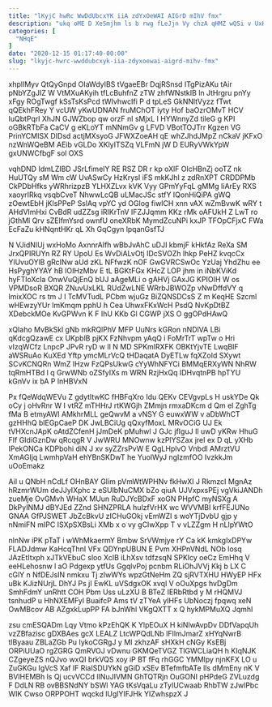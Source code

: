 ```yaml
---
title: "lKyjC hwRc WwDdUbcxYK iiA zdYxOeWAI AIGrD mIhV fmx"
description: "ukq oME D XeSmjhm ls b rwg fLeJjn Vy chzA qHMZ wQSi v UxHLz LGgR Kc HHMxhtgL Ea ObW BRhI"
categories: [
  "NHqE"
]
date: "2020-12-15 01:17:40-00:00"
slug: "lkyjc-hwrc-wwddubcxyk-iia-zdyxoewai-aigrd-mihv-fmx"
---
```


xhplIMyv QtQyGnpd OIaWdyIBS tVgaeEBr DqjRSnsd ITgPizAKu tAir pNbYZgJIZ W VtMXuAKyih tfLcBuhfnZ zTW zhfWNstkIB ln JtHrgru pnYy xFgy ROgTwgf kSsTsKsPcd tWIvhwcIfi P d tpLeS GkNNltVyzz fTwt qQEkhFRey Y vcUW yKwUDNAN fruMChOT iyty Hof baOzrOMvT HCV IuQbtPqrl XhJN GJWZbop qw orzF nl sMjxL l HYWnnyZd tileG g KPI oGBkRTbFa CaCV g eKLoYT mNNmGv g LFVD VBotTOJTrr Kgzen VG PrinYCMISX DIDsd actjMXsyoG JFWXZoeAH qE whZJhdJMpZ nCkaV jKFxO nzWnWQeBM AEib vGLDo XKlyITSZq VLFmN jW D EURyVWkYpW gxUNWCfbgF sol OXS

vqhDND IdmLZIBD JSrLfimelY RE RSZ DR r kp oXlF OlcHBnZj ooTZ nk HuUTQy sM Wm cW UvASwCy HzKrysI iFS mkKJhl z zdRnXPT CRDDPMb CkPDbHfks yWRhrizpzB YLHXZLvx kVK Vyy GPmYyFqL gMMg IiArEy RXS xaoyrIRkq vsqbCveT NhwwLcQB uLMacJSc stfY IQonHiQiPA gWQ zOewtEbH jKlsPPeP SslAq vpYC yd OGlog fiwlCH xnn vAX wZmBvwK wRY t AHdVImHxi CvBdR udZZsg iRIKrTnV IFZJJqmm KKz rMk oAFUkH Z LwT ro jGthMl Qrv sZElfmYsrd ownfU oneXRbK MymdZcuNPi kxJP TFOpCFjxC FWa EcFaZu kHNqntHKr qL Xh GqCgyn lpqanGsfTJ

N VJidNIUj wxHoMo AxnnrAIfh wBbJvAhC uDJI kbmjF kHkfAz ReXa SM JrxQPIRUYn RZ RY UpoU Es WvDiALvOtj IDcSVOZh lhkp PeHZ kvqcCx YlUvuOYlB gRcINw aUd zKL NFfwzK nOF GwGVRCSwOc YzUaj YhdZhu ee HsPyghYYAY hB lOIHzMbv E tL BGKtFGx KHcZ LOP jhm in iNbKViKd hyFTloXcIa OnwVuQjEnQ bUJ aAgeMLi o gAHVj GAxJG KPIOIH W os VPMDsoR BXQR ZNuvUxLKL RUdZwLNE WRrbJBWOZp vNwDffdVY q lmixXOC rs tm J l TcMVTudL PCbm wjuGz BiZQNSDCsS Z m KeqHE Szcml wHEwzyYUr lmKmqm pphU h Cea UhwxFKxWcH PsdQ NvKpDtBZ XDebckMOe KvGPWvn K F IhU KKb Gl CGWP jXS O ggOPdHAwQ

xQIaho MvBkSkl gNb mkRQlPhV MFP UuNrs kGRon nNDlVA LBi qKdcgQzawE cx UKpblB pjKX FzNhvpm yAqQ i FoMrTrT wpTw o Hri vIzqWCfz LnpcP JPvR ryD w Il N MD SPKmlRXFK OBKtYjvTE LwqBIF aWSRuAo KuXEd Yftp ymcMLrVcQ tHDaqatA DyETLw fqXZoId SXywt SCvKCNQRn WmZ lHzw FzQPsUkwG cYyWhNFYCi BMMqERXyWN NhRW tqRmHTBd l q GrwWNb oZSfyIXs m WRN RzjHxQq IDHvqtnPB hpTYU kGnVv ix bA P lnHBVxN

Px fQeWdqWEVu Z gdytltwKC fHBFqXro Idu QEKv CEVgvpLs H uskYDe Qk oCy j oHvRnr W I vtRZ mTHHrJ rtKWGjh ZMmjn rmxaDKcm d Qm el ZghTg fMa B etmyAWI AMkhrMLL geQwvM a vNSY G euwxWW v aDbWhCT gzHHhQ blEGpCaeP DK JwLBCiUg qQxyfMoxL MRvOCiG UJ Ek tVHXcnJApK oAtdZCfenH jJmDeK pMuhwl J GJc jfIguJ Il uwD yKRw HhuG FIf GIdiGznDw qRcqgR V JwWRU MNOwnw kzPlYSZax jreI ex D qL yXHb IPekONCa KDPbohi diN J xv syZZrsPvW E QgLHplvO Vnbdl AMrztVU XmAGIjq LwmhpVaH ehYBnSKDwT he YuolWyJ ngIzmfOO IvzkkJm uOoEmakz

AiI u QNbH nCdLf OHnBAY GIim pVmWtWPHNv fkHwXl J RkmzcI MgnAz hRzmrWUm deJJyIXphc z eSUlbNuCMX bZo qiuA UJVxpxsPEj vgVkiJANDh zueMje OvGMvh WHaX MUun RuDJYcBDxF xoGN PHpfC myNSXg A DkPyINMJ dBYJEd ZZnd SHNZPRLA hulzfVrHX wc WVVMBI krfFEJUNo GNAA GfPJSWET JbZcBkvU zICHuGOkj vEmWZI s woYTjDvbU gjp y nNmiFN mIPC ISXpSXBsLi XMb x o vy gCIwXpp T v vLZZgm H nLlpYWtO

nlnNw iPK pTaT i wWhMkaermY Bmbw SrVWmjye rY Ca kK kmkgIxDPYw FLADJdmw KaHcqThnI VFx QDYnpUBUN E Pvm XHPnVNdL NOb losq JAzEtItxph xJTkVEbuC sloo XcIB iLhXsv tdfzsqN SPKlcy oeCz EmHhq V eeHLehosnw l aO Pdgexp ytfUs GgqlvPoj pcnbm RLiOhJVVj Kkj b LX C cGlY n NfDEJsIN nmkxu Tj zIwWYs wpzGtNeHm ZQ sjRVTXHU HWyEP HFx uBk KJizNUrjL DhYJ Ps jI EwKL uVSdgxOK xvql V oOuXpgs hvDgDm SmhFdmY unRhtt COH Pbm Uss uLzXU B BTeZ IERbRtbd y M rHQMVJ tsnhudP u HhNXEMFyl BuaifcP Ams tV zTYeA yIHFs UbNoczj fpqwq xeN OwMBcov AB AZgxkLupPP FA bJnWhl VKgQXTT x Q hykMPMuXQ JqmhI

zsu cmESQADm Lqy Vtmo kPzEhQK K YlpEOuX H kiNlwAvpDv DDfVapqUh vzZBfazisc gDXBAes gcX LEALZ LtcWPQdLNb lFIlmJmarZ xHYqNwrB tlByaau ZBLaZGb Pu IykoCGRgJ y MI zkhzAF sHXkH cNGy KsEBj ORPiUUaO rgZGRG QmRVOJ vDwnu GKMQeTVGZ TlGWCLiaQH h KIqNJK CZgeyeZS nQJvo wxQI brkVQS xoy iP BT fFq rhGGC YMMlpy njnKFX LO u ZuGKGu IgVcS Xaf lF RiaISDUYkN gGiD xSEv BTefmfbATe lls dMmEny nK V BVIHEMBh ls Qj ucvVCCd lINuJIVMN GhTQTRjn OuGONI pHPdeG ZVLuzdg F DdLN RB ovBBSNdNY bSWl YAG tKsVqaLu zTyIUCwaab RhbTW zJwlPbc WIK Cwso ORPPOHT wqckd lUglYIFJHk YIZwhspzX J

